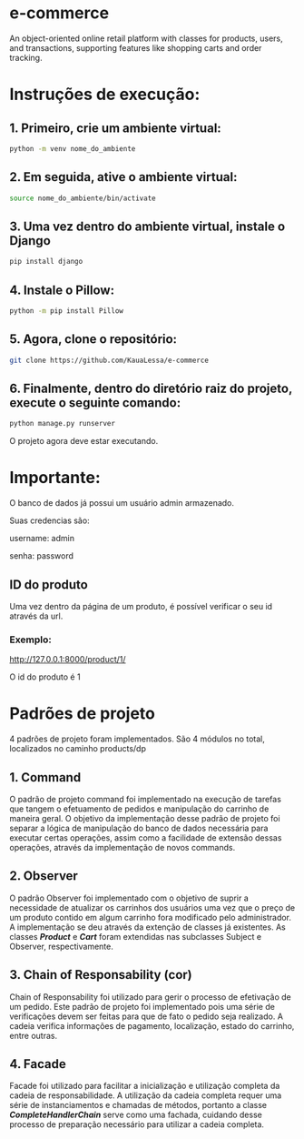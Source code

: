 # e-commerce
An object-oriented online retail platform with classes for products, users, and transactions, supporting features like shopping carts and order tracking.

# Instruções de execução:

## 1. Primeiro, crie um ambiente virtual:
```bash
python -m venv nome_do_ambiente
```

## 2. Em seguida, ative o ambiente virtual:
```bash
source nome_do_ambiente/bin/activate
```

## 3. Uma vez dentro do ambiente virtual, instale o Django
```bash
pip install django
```

## 4. Instale o Pillow:
```bash
python -m pip install Pillow
```

## 5. Agora, clone o repositório:
```bash
git clone https://github.com/KauaLessa/e-commerce
``` 

## 6. Finalmente, dentro do diretório raiz do projeto, execute o seguinte comando:
```bash
python manage.py runserver
```
O projeto agora deve estar executando.

# Importante:
O banco de dados já possui um usuário admin armazenado.

Suas credencias são:

username: admin

senha: password

## ID do produto

Uma vez dentro da página de um produto, é possível verificar o seu id através da url. 

### Exemplo:

http://127.0.0.1:8000/product/1/

O id do produto é 1

# Padrões de projeto
4 padrões de projeto foram implementados. São 4 módulos no total, localizados no caminho products/dp

## 1. Command
O padrão de projeto command foi implementado na execução de tarefas que tangem o efetuamento de pedidos
e manipulação do carrinho de maneira geral. O objetivo da implementação desse padrão de projeto foi separar
a lógica de manipulação do banco de dados necessária para executar certas operações, assim como a facilidade
de extensão dessas operações, através da implementação de novos commands. 

## 2. Observer
O padrão Observer foi implementado com o objetivo de suprir a necessidade de atualizar os carrinhos dos
usuários uma vez que o preço de um produto contido em algum carrinho fora modificado pelo administrador.
A implementação se deu através da extenção de classes já existentes. As classes ***Product*** e ***Cart*** foram
extendidas nas subclasses Subject e Observer, respectivamente.

## 3. Chain of Responsability (cor)
Chain of Responsability foi utilizado para gerir o processo de efetivação de um pedido. Este padrão de
projeto foi implementado pois uma série de verificações devem ser feitas para que de fato o pedido seja
realizado. A cadeia verifica informações de pagamento, localização, estado do carrinho, entre outras.

## 4. Facade
Facade foi utilizado para facilitar a inicialização e utilização completa da cadeia de responsabilidade.
A utilização da cadeia completa requer uma série de instanciamentos e chamadas de métodos, portanto a 
classe ***CompleteHandlerChain*** serve como uma fachada, cuidando desse processo de preparação
necessário para utilizar a cadeia completa.
